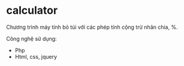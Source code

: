# calculator
Chương trình máy tính bỏ túi với các phép tính cộng trừ nhân chia, %.

Công nghệ sử dụng:
- Php
- Html, css, jquery
